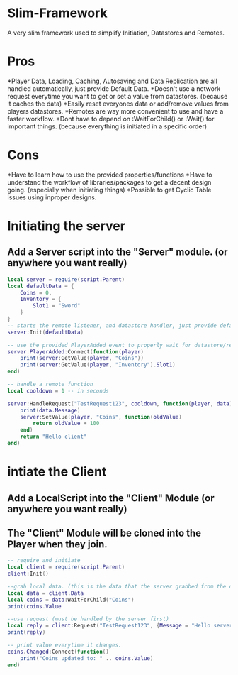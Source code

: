 # Slim-Framework
A very slim framework used to simplify Initiation, Datastores and Remotes.

# Pros
*Player Data, Loading, Caching, Autosaving and Data Replication are all handled automatically, just provide Default Data.
*Doesn't use a network request everytime you want to get or set a value from datastores. (because it caches the data)
*Easily reset everyones data or add/remove values from players datastores.
*Remotes are way more convenient to use and have a faster workflow.
*Dont have to depend on :WaitForChild() or :Wait() for important things. (because everything is initiated in a specific order)

# Cons
*Have to learn how to use the provided properties/functions
*Have to understand the workflow of libraries/packages to get a decent design going. (especially when initiating things)
*Possible to get Cyclic Table issues using inproper designs.


# Initiating the server
## Add a Server script into the "Server" module. (or anywhere you want really)

```lua
local server = require(script.Parent)
local defaultData = {
    Coins = 0,
    Inventory = {
        Slot1 = "Sword"
    }
}
-- starts the remote listener, and datastore handler, just provide default player data for the datastore.
server:Init(defaultData)

-- use the provided PlayerAdded event to properly wait for datastore/remote handler to initiate.
server.PlayerAdded:Connect(function(player)
    print(server:GetValue(player, "Coins"))
    print(server:GetValue(player, "Inventory").Slot1)
end)

-- handle a remote function
local cooldown = 1 -- in seconds

server:HandleRequest("TestRequest123", cooldown, function(player, data)
    print(data.Message)
    server:SetValue(player, "Coins", function(oldValue)
        return oldValue + 100
    end)
    return "Hello client"
end)


```

# intiate the Client
## Add a LocalScript into the "Client" Module (or anywhere you want really)
## The "Client" Module will be cloned into the Player when they join.

```lua
-- require and initiate
local client = require(script.Parent)
client:Init()

--grab local data. (this is the data that the server grabbed from the datastore and then replicated to the client)
local data = client.Data
local coins = data:WaitForChild("Coins")
print(coins.Value

--use request (must be handled by the server first)
local reply = client:Request("TestRequest123", {Message = "Hello server"}
print(reply)

-- print value everytime it changes.
coins.Changed:Connect(function()
    print("Coins updated to: " .. coins.Value)
end)




```




